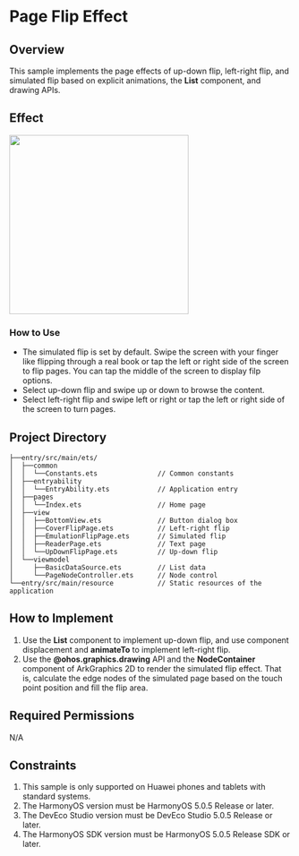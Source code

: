 # Page Flip Effect

## Overview

This sample implements the page effects of up-down flip, left-right flip, and simulated flip based on explicit animations, the **List** component, and drawing APIs.

## Effect

<img src="./screenshots/device/page_flip.en.webp" width="320">

### How to Use

- The simulated flip is set by default. Swipe the screen with your finger like flipping through a real book or tap the left or right side of the screen to flip pages. You can tap the middle of the screen to display filp options.
- Select up-down flip and swipe up or down to browse the content.
- Select left-right flip and swipe left or right or tap the left or right side of the screen to turn pages.

## Project Directory

```
├──entry/src/main/ets/ 
│  ├──common 
│  │  └──Constants.ets               // Common constants 
│  ├──entryability 
│  │  └──EntryAbility.ets            // Application entry 
│  ├──pages 
│  │  └──Index.ets                   // Home page 
│  ├──view 
│  │  ├──BottomView.ets              // Button dialog box 
│  │  ├──CoverFlipPage.ets           // Left-right flip 
│  │  ├──EmulationFlipPage.ets       // Simulated flip 
│  │  ├──ReaderPage.ets              // Text page 
│  │  └──UpDownFlipPage.ets          // Up-down flip 
│  └──viewmodel 
│     ├──BasicDataSource.ets         // List data 
│     └──PageNodeController.ets      // Node control 
└──entry/src/main/resource           // Static resources of the application
```

## How to Implement
1. Use the **List** component to implement up-down flip, and use component displacement and **animateTo** to implement left-right flip.
2. Use the **@ohos.graphics.drawing** API and the **NodeContainer** component of ArkGraphics 2D to render the simulated flip effect. That is, calculate the edge nodes of the simulated page based on the touch point position and fill the flip area.

## Required Permissions
N/A

## Constraints
1. This sample is only supported on Huawei phones and tablets with standard systems.
2. The HarmonyOS version must be HarmonyOS 5.0.5 Release or later.
3. The DevEco Studio version must be DevEco Studio 5.0.5 Release or later.
4. The HarmonyOS SDK version must be HarmonyOS 5.0.5 Release SDK or later.

